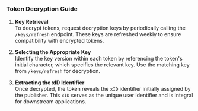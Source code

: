 ### **Token Decryption Guide**

1. **Key Retrieval**  
   To decrypt tokens, request decryption keys by periodically calling the `/keys/refresh` endpoint. These keys are refreshed weekly to ensure compatibility with encrypted tokens.

2. **Selecting the Appropriate Key**  
   Identify the key version within each token by referencing the token's initial character, which specifies the relevant key. Use the matching key from `/keys/refresh` for decryption.

3. **Extracting the xID Identifier**  
   Once decrypted, the token reveals the `xID` identifier initially assigned by the publisher. This `xID` serves as the unique user identifier and is integral for downstream applications.
